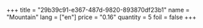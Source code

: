 +++
title = "29b39c91-e367-487d-9820-893870df23b1"
name = "Mountain"
lang = ["en"]
price = "0.16"
quantity = 5
foil = false
+++
